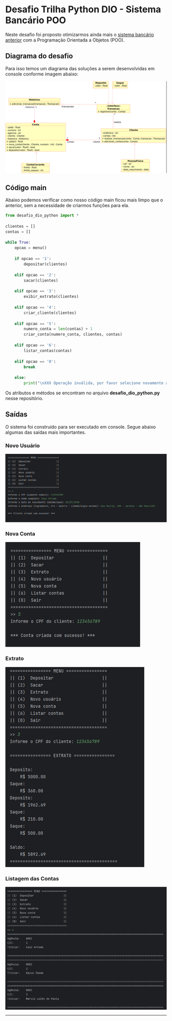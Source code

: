 # Desafio Trilha Python DIO - Sistema Bancário POO

Neste desafio foi proposto otimizarmos ainda mais o [sistema bancário anterior](https://github.com/devcaiada/bank-system-python-optimized) com a Programação Orientada a Objetos (POO).

## Diagrama do desafio

Para isso temos um diagrama das soluções a serem desenvolvidas em console conforme imagem abaixo:

![diagrama](https://github.com/devcaiada/bank-system-py-poo/blob/main/.idea/images/Trilha%20Python%20-%20desafio.png?raw=true)


## Código main

Abaixo podemos verificar como nosso código main ficou mais limpo que o anterior, sem a necessidade de criarmos funções para ela.

~~~python
from desafio_dio_python import *

clientes = []
contas = []

while True:
    opcao = menu()

    if opcao == '1':
        depositar(clientes)

    elif opcao == '2':
        sacar(clientes)

    elif opcao == '3':
        exibir_extrato(clientes)

    elif opcao == '4':
        criar_cliente(clientes)

    elif opcao == '5':
        numero_conta = len(contas) + 1
        criar_conta(numero_conta, clientes, contas)

    elif opcao == '6':
        listar_contas(contas)

    elif opcao == '0':
        break

    else:
        print("\nXXX Operação inválida, por favor selecione novamente a operação desejada. XXX")
~~~

Os atributos e métodos se encontram no arquivo **desafio_dio_python.py** nesse repositório.

## Saídas

O sistema foi construído para ser executado em console. Segue abaixo algumas das saídas mais importantes.

### Novo Usuário

![new_user](https://github.com/devcaiada/bank-system-py-poo/blob/main/.idea/images/novo_usuario.png?raw=true)

### Nova Conta

![new_account](https://github.com/devcaiada/bank-system-py-poo/blob/main/.idea/images/nova_conta.png?raw=true)

### Extrato

![extrato](https://github.com/devcaiada/bank-system-py-poo/blob/main/.idea/images/extrato.png?raw=true)

### Listagem das Contas

![account_list](https://github.com/devcaiada/bank-system-py-poo/blob/main/.idea/images/listar_contas.png?raw=true)

---